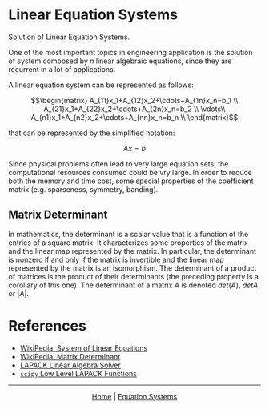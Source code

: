 # Linear Equation Systems

Solution of Linear Equation Systems.

One of the most important topics in engineering application is the solution of system composed by *n* linear algebraic equations, since they are recurrent in a lot of applications. 

A linear equation system can be represented as follows:

$$\begin{matrix} 
A_{11}x_1+A_{12}x_2+\cdots+A_{1n}x_n=b_1 \\
A_{21}x_1+A_{22}x_2+\cdots+A_{2n}x_n=b_2 \\
\vdots\\ 
A_{n1}x_1+A_{n2}x_2+\cdots+A_{nn}x_n=b_n \\
\end{matrix}$$

that can be represented by the simplified notation:

$$Ax=b$$

Since physical problems often lead to very large equation sets, the computational resources consumed could be vry large. In order to reduce both the memory and time cost, some special properties of the coefficient matrix (e.g. sparseness, symmetry, banding).

## Matrix Determinant

In mathematics, the determinant is a scalar value that is a function of the entries of a square matrix. It characterizes some properties of the matrix and the linear map represented by the matrix. In particular, the determinant is nonzero if and only if the matrix is invertible and the linear map represented by the matrix is an isomorphism. The determinant of a product of matrices is the product of their determinants (the preceding property is a corollary of this one). The determinant of a matrix $A$ is denoted $det(A)$, $det A$, or $|A|$.


# References

- <a href="https://en.wikipedia.org/wiki/System_of_linear_equations">WikiPedia: System of Linear Equations</a>
- <a href="https://en.wikipedia.org/wiki/Determinant">WikiPedia: Matrix Determinant</a>
- <a href="https://netlib.org/lapack/">LAPACK Linear Algebra Solver</a>
- <a href="https://docs.scipy.org/doc/scipy/reference/linalg.lapack.html">`scipy` Low Level LAPACK Functions</a>

---
<p align="center"><a href="../../readme.md">Home</a> | <a href="../equation_systems.md">Equation Systems</a></p>